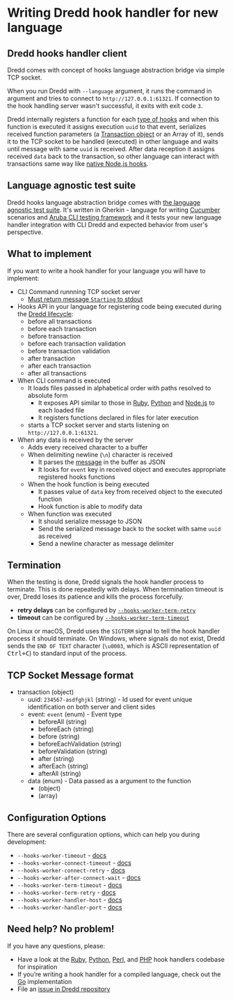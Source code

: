 # Writing Dredd hook handler for new language

## Dredd hooks handler client

Dredd comes with concept of hooks language abstraction bridge via simple TCP socket.

When you run Dredd with `--language` argument, it runs the command in argument and tries to connect to `http://127.0.0.1:61321`. If connection to the hook handling server wasn't successful, it exits with exit code `3`.

Dredd internally registers a function for each [type of hooks](hooks.md#types-of-hooks) and when this function is executed it assigns execution `uuid` to that event, serializes received function parameters (a [Transaction object](data-structures.md#transaction) or an Array of it), sends it to the TCP socket to be handled (executed) in other language and waits until message with same `uuid` is received. After data reception it assigns received `data` back to the transaction, so other language can interact with transactions same way like [native Node.js hooks](hooks-nodejs.md).

## Language agnostic test suite

Dredd hooks language abstraction bridge comes with [the language agnostic test suite](https://github.com/apiaryio/dredd-hooks-template). It's written in Gherkin - language for writing [Cucumber](https://github.com/cucumber/cucumber/wiki/A-Table-Of-Content) scenarios and [Aruba CLI testing framework](https://github.com/cucumber/aruba) and it tests your new language handler integration with CLI Dredd and expected behavior from user's perspective.

## What to implement

If you want to write a hook handler for your language you will have to implement:

- CLI Command runnning TCP socket server
    - [Must return message `Starting` to stdout](https://github.com/apiaryio/dredd-hooks-template/blob/master/features/tcp_server.feature#L5)
- Hooks API in your language for registering code being executed during the [Dredd lifecycle](how-it-works.md#execution-life-cycle):
    - before all transactions
    - before each transaction
    - before transaction
    - before each transaction validation
    - before transaction validation
    - after transaction
    - after each transaction
    - after all transactions
- When CLI command is executed
    - It loads files passed in alphabetical order with paths resolved to absolute form
        - It exposes API similar to those in [Ruby](hooks-ruby.md), [Python](hooks-python.md) and [Node.js](hooks-nodejs.md) to each loaded file
        - It registers functions declared in files for later execution
    - starts a TCP socket server and starts listening on `http://127.0.0.1:61321`.
- When any data is received by the server
    - Adds every received character to a buffer
    - When delimiting newline (`\n`) character is received
        - It parses the [message](#tcp-socket-message-format) in the buffer as JSON
        - It looks for `event` key in received object and executes appropriate registered hooks functions
    - When the hook function is being executed
        - It passes value of `data` key from received object to the executed function
        - Hook function is able to modify data
    - When function was executed
        - It should serialize message to JSON
        - Send the serialized message back to the socket with same `uuid` as received
        - Send a newline character as message delimiter

## Termination

When the testing is done, Dredd signals the hook handler process to terminate. This is done repeatedly with delays. When termination timeout is over, Dredd loses its patience and kills the process forcefully.

- **retry delays** can be configured by [`--hooks-worker-term-retry`](usage-cli.md#hooks-worker-term-retry)
- **timeout** can be configured by [`--hooks-worker-term-timeout`](usage-cli.md#hooks-worker-term-timeout)

On Linux or macOS, Dredd uses the `SIGTERM` signal to tell the hook handler process it should terminate. On Windows, where signals do not exist, Dredd sends the `END OF TEXT` character (`\u0003`, which is ASCII representation of <kbd>Ctrl+C</kbd>) to standard input of the process.

## TCP Socket Message format

- transaction (object)
    - uuid: `234567-asdfghjkl` (string) - Id used for event unique identification on both server and client sides
    - event: `event` (enum) - Event type
        - beforeAll (string)
        - beforeEach (string)
        - before (string)
        - beforeEachValidation (string)
        - beforeValidation (string)
        - after (string)
        - afterEach (string)
        - afterAll (string)
    - data (enum) - Data passed as a argument to the function
        - (object)
        - (array)

## Configuration Options

There are several configuration options, which can help you during development:

- `--hooks-worker-timeout` - [docs](usage-cli.md#hooks-worker-timeout)
- `--hooks-worker-connect-timeout` - [docs](usage-cli.md#hooks-worker-connect-timeout)
- `--hooks-worker-connect-retry` - [docs](usage-cli.md#hooks-worker-connect-retry)
- `--hooks-worker-after-connect-wait` - [docs](usage-cli.md#hooks-worker-after-connect-wait)
- `--hooks-worker-term-timeout` - [docs](usage-cli.md#hooks-worker-term-timeout)
- `--hooks-worker-term-retry` - [docs](usage-cli.md#hooks-worker-term-retry)
- `--hooks-worker-handler-host` - [docs](usage-cli.md#hooks-worker-handler-host)
- `--hooks-worker-handler-port` - [docs](usage-cli.md#hooks-worker-handler-port)

## Need help? No problem!

If you have any questions, please:

- Have a look at the [Ruby](https://github.com/apiaryio/dredd-hooks-ruby), [Python](https://github.com/apiaryio/dredd-hooks-python), [Perl](https://github.com/ungrim97/Dredd-Hooks), and [PHP](https://github.com/ddelnano/dredd-hooks-php) hook handlers codebase for inspiration
- If you’re writing a hook handler for a compiled language, check out the [Go](https://github.com/snikch/goodman) implementation
- File an [issue in Dredd repository](https://github.com/apiaryio/dredd/issues/new)
